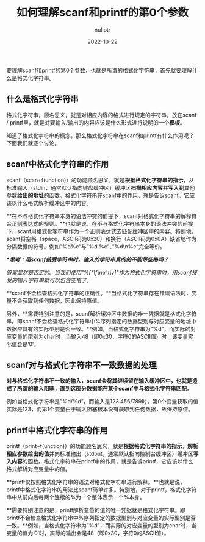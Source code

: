 ﻿---
layout: post
title: "如何理解scanf和printf的第0个参数"
date:   2022-10-22
tags: [C,Standard Library Function,Programming Language]
comments: true
author: nullptr
---

要理解scanf和printf的第0个参数，也就是所谓的格式化字符串，首先就要理解什么是格式化字符串。
## **什么是格式化字符串**
格式化字符串，顾名思义，就是对相应内容的格式进行规定的字符串，放在scanf / printf里，就是对要输入/输出的内容应该是什么形式进行说明的一个**模板**。

知道了格式化字符串的概念，那么格式化字符串在scanf和printf有什么作用呢？下面我们就逐个讨论。
## **scanf中格式化字符串的作用**
scanf（scan+f(unction)）的功能顾名思义，就是**根据格式化字符串的指示**，从标准输入（stdin，通常默认指向键盘缓冲区）缓冲区**扫描相应内容**并**写入到**其他参数**给出的地址**的函数。格式化字符串在scanf中的作用，就是告诉scanf，它应该以什么格式解析缓冲区中的内容。

**在不与格式化字符串本身的语法冲突的前提下，scanf对格式化字符串的解释符合[正则表达式](https://www.runoob.com/regexp/regexp-tutorial.html)的规则。**也就是说，在不与格式化字符串本身的语法冲突的前提下，scanf用格式化字符串作为一个正则表达式去匹配缓冲区中的内容。特别地，scanf将空格（space，ASCII码为0x20）和换行（ASCII码为0x0A）缺省地作为分隔数据的符号。例如”%d%c”与”%d %c”、”%d\n%c”完全等价。

***\*思考：用scanf接受字符串时，输入的字符串真的的不能带空格吗？***

*答案显然是否定的。当我们使用"%\[^\f\n\r\t\v\]"作为格式化字符串时，用scanf接受的输入字符串就可以包含空格了。*

**scanf不会检查格式化字符串的正确性。**当格式化字符串存在错误语法时，变量不会获取到任何数据，因此保持原值。

另外，**需要特别注意的是，scanf解析缓冲区中数据的唯一凭据就是格式化字符串。即scanf不会检查格式化字符串中%序列指定的数据型别与对应变量的地址中数据应具有的实际型别是否一致。**例如，当格式化字符串为”%d”，而实际的对应变量的型别为char时，当输入48（即0x30，字符0的ASCII值）时，该变量实际值会是’0’。
## **scanf对与格式化字符串不一致数据的处理**
**对与格式化字符串不一致的输入，scanf会将其继续留在输入缓冲区中，也就是造成了所谓的输入阻塞，直到这部分数据能在某个scanf中与格式化字符串匹配。**

例如当格式化字符串是”%d/%d”，而输入是123.456/789时，第0个变量获取的值实际是123，而第1个变量由于输入阻塞根本没有获取到任何数据，故保持原值。
## **printf中格式化字符串的作用**
printf（print+f(unction)）的功能顾名思义，就是**根据格式化字符串的指示**，**解析相应参数给出的值**并向标准输出（stdout，通常默认指向控制台缓冲区）缓冲区**写入内容**的函数。格式化字符串在printf中的作用，就是告诉printf，它应该以什么格式解析对应变量中的值。

**printf仅按照格式化字符串的语法对格式化字符串进行解释。**也就是说，printf中格式化字符串的用法比scanf简单许多。特别地，对于printf，格式化字符串中从前向后每两个连续的%为一个整体表示一个%本身。

**需要特别注意的是，printf解析变量的值的唯一凭据就是格式化字符串。即printf不会检查格式化字符串中%序列指定的数据型别与对应变量的实际型别是否一致。**例如，当格式化字符串为”%d”，而实际的对应变量的型别为char时，当变量的值为’0’时，实际的输出会是48（即0x30，字符0的ASCII值）。